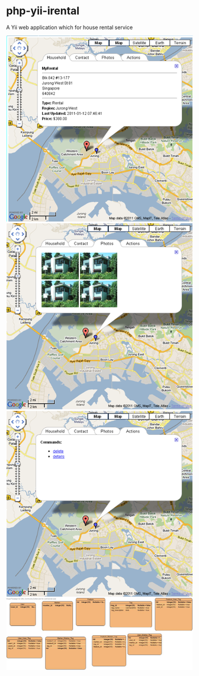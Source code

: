 # php-yii-irental
A Yii web application which for house rental service

![001](screenshots/001.png)
![003](screenshots/003.png)
![004](screenshots/004.png)
![er](screenshots/ER.jpg)